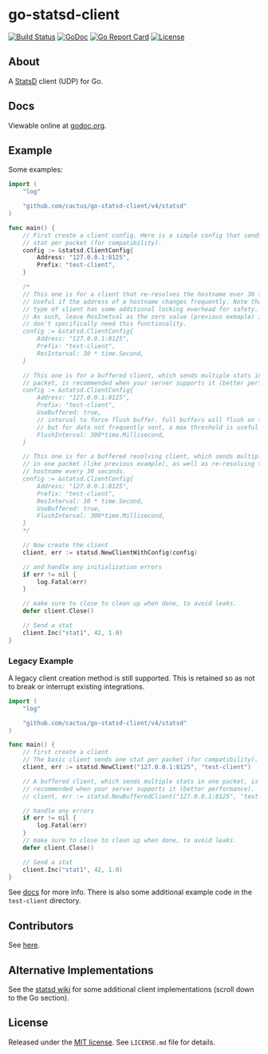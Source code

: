 go-statsd-client
================

[![Build Status](https://github.com/cactus/go-statsd-client/workflows/unit-tests/badge.svg)](https://github.com/cactus/go-statsd-client/actions)
[![GoDoc](https://godoc.org/github.com/cactus/go-statsd-client/statsd?status.png)](https://godoc.org/github.com/cactus/go-statsd-client/statsd)
[![Go Report Card](https://goreportcard.com/badge/cactus/go-statsd-client)](https://goreportcard.com/report/cactus/go-statsd-client)
[![License](https://img.shields.io/github/license/cactus/go-statsd-client.svg)](https://github.com/cactus/go-statsd-client/blob/master/LICENSE.md)

## About

A [StatsD][1] client (UDP) for Go.

## Docs

Viewable online at [godoc.org][2].

## Example

Some examples:

``` go
import (
    "log"

    "github.com/cactus/go-statsd-client/v4/statsd"
)

func main() {
    // First create a client config. Here is a simple config that sends one
    // stat per packet (for compatibility).
    config := &statsd.ClientConfig{
        Address: "127.0.0.1:8125",
        Prefix: "test-client",
    }

    /*
    // This one is for a client that re-resolves the hostname ever 30 seconds.
    // Useful if the address of a hostname changes frequently. Note that this
    // type of client has some additional locking overhead for safety.
    // As such, leave ResInetval as the zero value (previous exmaple) if you
    // don't specifically need this functionality.
    config := &statsd.ClientConfig{
        Address: "127.0.0.1:8125",
        Prefix: "test-client",
        ResInterval: 30 * time.Second,
    }

    // This one is for a buffered client, which sends multiple stats in one
    // packet, is recommended when your server supports it (better performance).
    config := &statsd.ClientConfig{
        Address: "127.0.0.1:8125",
        Prefix: "test-client",
        UseBuffered: true,
        // interval to force flush buffer. full buffers will flush on their own,
        // but for data not frequently sent, a max threshold is useful
        FlushInterval: 300*time.Millisecond,
    }

    // This one is for a buffered resolving client, which sends multiple stats
    // in one packet (like previous example), as well as re-resolving the
    // hostname every 30 seconds.
    config := &statsd.ClientConfig{
        Address: "127.0.0.1:8125",
        Prefix: "test-client",
        ResInterval: 30 * time.Second,
        UseBuffered: true,
        FlushInterval: 300*time.Millisecond,
    }
    */

    // Now create the client
    client, err := statsd.NewClientWithConfig(config)

    // and handle any initialization errors
    if err != nil {
        log.Fatal(err)
    }

    // make sure to close to clean up when done, to avoid leaks.
    defer client.Close()

    // Send a stat
    client.Inc("stat1", 42, 1.0)
}
```

### Legacy Example

A legacy client creation method is still supported. This is retained so as not to break
or interrupt existing integrations.

``` go
import (
    "log"

    "github.com/cactus/go-statsd-client/v4/statsd"
)

func main() {
    // first create a client
    // The basic client sends one stat per packet (for compatibility).
    client, err := statsd.NewClient("127.0.0.1:8125", "test-client")

    // A buffered client, which sends multiple stats in one packet, is
    // recommended when your server supports it (better performance).
    // client, err := statsd.NewBufferedClient("127.0.0.1:8125", "test-client", 300*time.Millisecond, 0)

    // handle any errors
    if err != nil {
        log.Fatal(err)
    }
    // make sure to close to clean up when done, to avoid leaks.
    defer client.Close()

    // Send a stat
    client.Inc("stat1", 42, 1.0)
}
```


See [docs][2] for more info. There is also some additional example code in the
`test-client` directory.

## Contributors

See [here][4].

## Alternative Implementations

See the [statsd wiki][5] for some additional client implementations
(scroll down to the Go section).

## License

Released under the [MIT license][3]. See `LICENSE.md` file for details.


[1]: https://github.com/etsy/statsd
[2]: http://godoc.org/github.com/cactus/go-statsd-client/
[3]: http://www.opensource.org/licenses/mit-license.php
[4]: https://github.com/cactus/go-statsd-client/graphs/contributors
[5]: https://github.com/etsy/statsd/wiki#client-implementations

